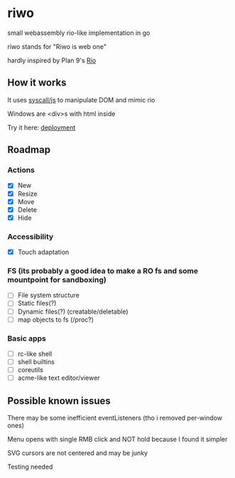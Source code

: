 # riwo
small webassembly rio-like implementation in go

riwo stands for "Riwo is web one"

hardly inspired by Plan 9's [Rio](https://9p.io/wiki/plan9/using_rio/index.html)

## How it works

It uses [syscall/js](https://pkg.go.dev/syscall/js) to manipulate DOM and mimic rio

Windows are \<div\>s with html inside

Try it here: [deployment](https://ninefid.uk.to/riwo)

## Roadmap
### Actions
- [x] New
- [x] Resize
- [x] Move
- [x] Delete
- [x] Hide
### Accessibility
- [x] Touch adaptation
### FS (its probably a good idea to make a RO fs and some mountpoint for sandboxing)
- [ ] File system structure
- [ ] Static files(?)
- [ ] Dynamic files(?) (creatable/deletable)
- [ ] map objects to fs (/proc?)
### Basic apps
- [ ] rc-like shell
- [ ] shell builtins
- [ ] coreutils
- [ ] acme-like text editor/viewer

## Possible known issues

There may be some inefficient eventListeners (tho i removed per-window ones)

Menu opens with single RMB click and NOT hold because I found it simpler

SVG cursors are not centered and may be junky

Testing needed

